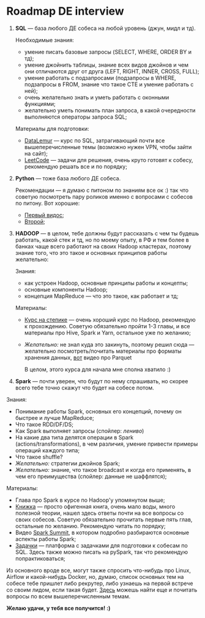 # Roadmap DE interview
1. **SQL** &mdash; база любого ДЕ собеса на любой уровень (джун, мидл и тд).
   
   Необходимые знания:
   * умение писать базовые запросы (SELECT, WHERE, ORDER BY и тд);
   * умение джойнить таблицы, знание всех видов джойнов и чем они отличаются друг от друга (LEFT, RIGHT, INNER, CROSS, FULL);
   * умение работать с подзапросами (подзапросы в WHERE, подзапросы в FROM, знание что такое CTE и умение работать с ней);
   * очень желательно знать и уметь работать с оконными функциями;
   * желательно уметь понимать план запроса, в какой очередности выполняются операторы запроса SQL;

   Материалы для подготовки:
   * [DataLemur](https://datalemur.com/sql-tutorial) &mdash; курс по SQL, затрагивающий почти все вышеперечисленные темы (возможно нужен VPN, чтобы зайти на сайт);
   * [LeetCode](https://leetcode.com/studyplan/top-sql-50/) &mdash; задачи для решения, очень круто готовят к собесу, рекомендую решать все и по порядку;

2. **Python** &mdash; тоже база любого ДЕ собеса.

   Рекомендации &mdash; я думаю с питоном по знаниям все ок :) так что советую посмотреть пару роликов именно с вопросами с собесов по питону. Вот хорошие:
   * [Первый видос](https://www.youtube.com/watch?v=BoazgBZ4D7k);
   * [Второй](https://youtu.be/25xUoLye53w?si=GG02X_gJlZmxvZei);

4. **HADOOP** &mdash; в целом, тебе должны будут рассказать с чем ты будешь работать, какой стек и тд, но по моему опыту, в РФ и тем более в банках чаще всего работают на своих Hadoop кластерах, поэтому знание того, что это такое и основных принципов работы желательно:

   Знания:
   * как устроен Hadoop, основные принципы работы и концепты;
   * основные компоненты Hadoop;
   * концепция MapReduce &mdash; что это такое, как работает и тд;

    Материалы:
   * [Курс на степике](https://stepik.org/course/150/) &mdash; очень хороший курс по Hadoop, рекомендую к прохождению. Советую обязательно пройти 1-3 главы, и все материалы про Hive, Spark и Yarn, остальное уже по желанию;
   * _Желательно:_ не знал куда это закинуть, поэтому решил сюда &mdash; желательно посмотреть/почитать материалы про форматы хранения данных, [вот](https://youtu.be/1j8SdS7s_NY?si=C5rxeqr-X4B33bSL) видео про Parquet 

     В целом, этого курса для начала мне сполна хватило :)

5. **Spark** &mdash; почти уверен, что будут по нему спрашивать, но скорее всего тебе точно скажут что будет на собесе потом.

  Знания:
  * Понимание работы Spark, основных его концепций, почему он быстрее и лучше MapReduce;
  * Что такое RDD/DF/DS;
  * Как Spark выполняет запросы (спойлер: _лениво_)
  * На какие два типа делятся операции в Spark (actions/transformations), в чем различия, умение привести примеры операций каждого типа;
  * Что такое shuffle?
  * _Желательно:_ стратегии джойнов Spark;
  * _Желательно:_ знание, что такое broadcast и когда его применять, в чем его преимущества (спойлер: данные не шаффлятся);
 
  Материалы:
  * Глава про Spark в курсе по Hadoop'у упомянутом выше;
  * [Книжка](https://drive.google.com/file/d/1F-uAeAdEyr7XddGK_RtBnWYLyHALjrlH/view?usp=sharing) &mdash; просто офигенная книга, очень мало воды, много полезной теории, нашел здесь ответы почти на все вопросы со своих собесов. Советую обязательно прочитать первые пять глав, остальные по желанию. Рекомендую читать по порядку;
  * Видео [Spark Summit](https://youtu.be/7ooZ4S7Ay6Y?si=Ecgw4-VgKlsphB3E), в котором подробно разбираются основные аспекты работы Spark;
  * [Задачки](https://platform.stratascratch.com/coding?is_freemium=1&user_solution_state=unsolved&code_type=6&order_field=difficulty) &mdash; платформа с задачками для подготовки к собесам по SQL. Здесь также можно писать на pySpark, так что рекомендую попрактиковаться;

Из основного вроде все, могут также спросить что-нибудь про Linux, Airflow и какой-нибудь Docker, но, думаю, список основных тем на собесе тебе пришлет либо рекрутер, либо узнаешь на первой встрече со своим лидом, если такая будет.
[Здесь](https://github.com/OBenner/data-engineering-interview-questions/tree/master) можешь найти еще и почитать вопросы по всем вышеперечисленным темам.

**Желаю удачи, у тебя все получится! :)**
